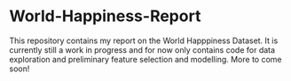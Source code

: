 # World-Happiness-Report

This repository contains my report on the World Happpiness Dataset. It is currently still a work in progress and for now only contains code for data exploration and preliminary feature selection and modelling. More to come soon!
